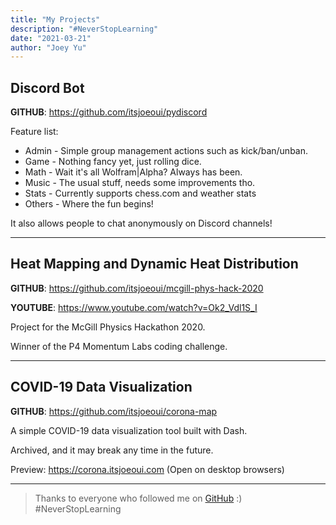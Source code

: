 ```yaml
---
title: "My Projects"
description: "#NeverStopLearning"
date: "2021-03-21"
author: "Joey Yu"
---
```


## Discord Bot

**GITHUB**: https://github.com/itsjoeoui/pydiscord

Feature list:

- Admin - Simple group management actions such as kick/ban/unban.
- Game - Nothing fancy yet, just rolling dice.
- Math - Wait it's all Wolfram|Alpha? Always has been.
- Music - The usual stuff, needs some improvements tho.
- Stats - Currently supports chess.com and weather stats 
- Others - Where the fun begins!

It also allows people to chat anonymously on Discord channels!

---

## Heat Mapping and Dynamic Heat Distribution

**GITHUB**: https://github.com/itsjoeoui/mcgill-phys-hack-2020

**YOUTUBE**: https://www.youtube.com/watch?v=Ok2_Vdl1S_I

Project for the McGill Physics Hackathon 2020.

Winner of the P4 Momentum Labs coding challenge.

---

## COVID-19 Data Visualization

**GITHUB**: https://github.com/itsjoeoui/corona-map

A simple COVID-19 data visualization tool built with Dash. 

Archived, and it may break any time in the future.

Preview: https://corona.itsjoeoui.com (Open on desktop browsers)

---

> Thanks to everyone who followed me on [GitHub](https://github.com/itsjoeoui) :) #NeverStopLearning
